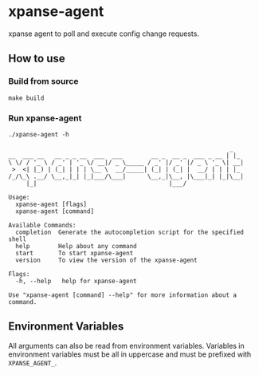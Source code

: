 # xpanse-agent
xpanse agent to poll and execute config change requests.

## How to use

### Build from source

```shell
make build
```

### Run xpanse-agent

```shell
./xpanse-agent -h

                                                              _
__  ___ __   __ _ _ __  ___  ___        __ _  __ _  ___ _ __ | |_
\ \/ / '_ \ / _' | '_ \/ __|/ _ \_____ / _' |/ _' |/ _ \ '_ \| __|
 >  <| |_) | (_| | | | \__ \  __/_____| (_| | (_| |  __/ | | | |_
/_/\_\ .__/ \__,_|_| |_|___/\___|      \__,_|\__, |\___|_| |_|\__|
     |_|                                     |___/

Usage:
  xpanse-agent [flags]
  xpanse-agent [command]

Available Commands:
  completion  Generate the autocompletion script for the specified shell
  help        Help about any command
  start       To start xpanse-agent
  version     To view the version of the xpanse-agent

Flags:
  -h, --help   help for xpanse-agent

Use "xpanse-agent [command] --help" for more information about a command.
```

## Environment Variables

All arguments can also be read from environment variables. 
Variables in environment variables must be all in uppercase and 
must be prefixed with `XPANSE_AGENT_`.